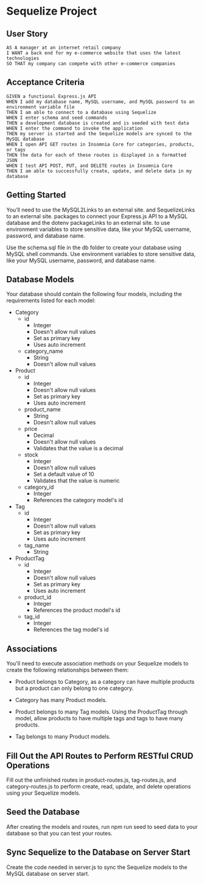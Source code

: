# Sequelize Project

## User Story
```
AS A manager at an internet retail company
I WANT a back end for my e-commerce website that uses the latest technologies
SO THAT my company can compete with other e-commerce companies
```

## Acceptance Criteria
```
GIVEN a functional Express.js API
WHEN I add my database name, MySQL username, and MySQL password to an environment variable file
THEN I am able to connect to a database using Sequelize
WHEN I enter schema and seed commands
THEN a development database is created and is seeded with test data
WHEN I enter the command to invoke the application
THEN my server is started and the Sequelize models are synced to the MySQL database
WHEN I open API GET routes in Insomnia Core for categories, products, or tags
THEN the data for each of these routes is displayed in a formatted JSON
WHEN I test API POST, PUT, and DELETE routes in Insomnia Core
THEN I am able to successfully create, update, and delete data in my database
```

## Getting Started
You’ll need to use the MySQL2Links to an external site. and SequelizeLinks to an external site. packages to connect your Express.js API to a MySQL database and the dotenv packageLinks to an external site. to use environment variables to store sensitive data, like your MySQL username, password, and database name.

Use the schema.sql file in the db folder to create your database using MySQL shell commands. Use environment variables to store sensitive data, like your MySQL username, password, and database name.

## Database Models
Your database should contain the following four models, including the requirements listed for each model:

- Category
    - id
        - Integer
        - Doesn't allow null values
        - Set as primary key
        - Uses auto increment
    - category_name
        - String
        - Doesn't allow null values
- Product
    - id
        - Integer
        - Doesn't allow null values
        - Set as primary key
        - Uses auto increment
    - product_name
        - String
        - Doesn't allow null values
    - price
        - Decimal
        - Doesn't allow null values
        - Validates that the value is a decimal
    - stock
        - Integer
        - Doesn't allow null values
        - Set a default value of 10
        - Validates that the value is numeric
    - category_id
        - Integer
        - References the category model's id
- Tag
    - id
        - Integer
        - Doesn't allow null values
        - Set as primary key
        - Uses auto increment
    - tag_name
        - String
- ProductTag
    - id
        - Integer
        - Doesn't allow null values
        - Set as primary key
        - Uses auto increment
    - product_id
        - Integer
        - References the product model's id
    - tag_id
        - Integer
        - References the tag model's id

## Associations
You'll need to execute association methods on your Sequelize models to create the following relationships between them:

- Product belongs to Category, as a category can have multiple products but a product can only belong to one category.

- Category has many Product models.

- Product belongs to many Tag models. Using the ProductTag through model, allow products to have multiple tags and tags to have many products.

- Tag belongs to many Product models.

## Fill Out the API Routes to Perform RESTful CRUD Operations
Fill out the unfinished routes in product-routes.js, tag-routes.js, and category-routes.js to perform create, read, update, and delete operations using your Sequelize models.

## Seed the Database
After creating the models and routes, run npm run seed to seed data to your database so that you can test your routes.

## Sync Sequelize to the Database on Server Start
Create the code needed in server.js to sync the Sequelize models to the MySQL database on server start.
